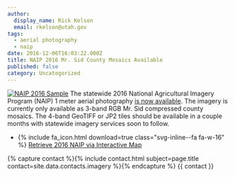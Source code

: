 ```yaml
---
author:
  display_name: Rick Kelson
  email: rkelson@utah.gov
tags:
  - aerial photography
  - naip
date: 2016-12-06T16:03:22.000Z
title: NAIP 2016 Mr. Sid County Mosaics Available
published: false
category: Uncategorized
---
```


[![NAIP 2016 Sample](/images/404.png 'view project area map')](/images/404.png)
The statewide 2016 National Agricultural Imagery Program (NAIP) 1 meter aerial photography
<a href="{% link data/aerial-photography/naip/index.html %}">is
now available</a>. The imagery is currently only available as 3-band RGB Mr. Sid compressed county mosaics. The 4-band GeoTIFF or JP2 tiles should be available in a couple months with statewide imagery services soon to follow.

<ul class="dotless">
  <li>{% include fa_icon.html download=true class="svg-inline--fa fa-w-16" %} <a href="https://raster.utah.gov/?cat=NAIP%202016%20(1m)">Retrieve 2016 NAIP via Interactive Map</a></li>
</ul>

{% capture contact %}{% include contact.html subject=page.title contact=site.data.contacts.imagery %}{% endcapture %}
{{ contact }}
